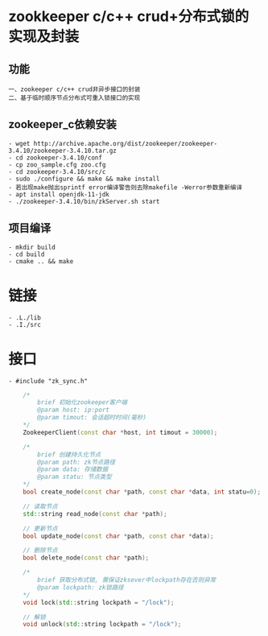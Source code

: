 # zookkeeper c/c++ crud+分布式锁的实现及封装

## 功能
    一、zookeeper c/c++ crud非异步接口的封装
    二、基于临时顺序节点分布式可重入锁接口的实现

## zookeeper_c依赖安装
    - wget http://archive.apache.org/dist/zookeeper/zookeeper-3.4.10/zookeeper-3.4.10.tar.gz
    - cd zookeeper-3.4.10/conf
    - cp zoo_sample.cfg zoo.cfg
    - cd zookeeper-3.4.10/src/c 
    - sudo ./configure && make && make install
    - 若出现make抛出sprintf error编译警告则去除makefile -Werror参数重新编译
    - apt install openjdk-11-jdk
    - ./zookeeper-3.4.10/bin/zkServer.sh start

## 项目编译
    - mkdir build
    - cd build
    - cmake .. && make

# 链接
    - .L./lib 
    - .I./src 

# 接口
    - #include "zk_sync.h"
```cpp
    /*
        brief 初始化zookeeper客户端
        @param host: ip:port
        @param timout: 会话超时时间(毫秒)
    */
    ZookeeperClient(const char *host, int timout = 30000);

    /*
        brief 创建持久化节点
        @param path: zk节点路径
        @param data: 存储数据
        @param statu: 节点类型
    */
    bool create_node(const char *path, const char *data, int statu=0);

    // 读取节点
    std::string read_node(const char *path);

    // 更新节点
    bool update_node(const char *path, const char *data);

    // 删除节点
    bool delete_node(const char *path);

    /*
        brief 获取分布式锁, 需保证zksever中lockpath存在否则异常
        @param lockpath: zk锁路径
    */
    void lock(std::string lockpath = "/lock");

    // 解锁
    void unlock(std::string lockpath = "/lock");



